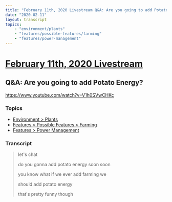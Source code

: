 ```yaml
---
title: "February 11th, 2020 Livestream Q&A: Are you going to add Potato Energy?"
date: "2020-02-11"
layout: transcript
topics:
    - "environment/plants"
    - "features/possible-features/farming"
    - "features/power-management"
---
```

# [February 11th, 2020 Livestream](../2020-02-11.md)
## Q&A: Are you going to add Potato Energy?
https://www.youtube.com/watch?v=V1h0SVwCHKc

### Topics
* [Environment > Plants](../topics/environment/plants.md)
* [Features > Possible Features > Farming](../topics/features/possible-features/farming.md)
* [Features > Power Management](../topics/features/power-management.md)

### Transcript

> let's chat
>
> do you gonna add potato energy soon soon
>
> you know what if we ever add farming we
>
> should add potato energy
>
> that's pretty funny though

